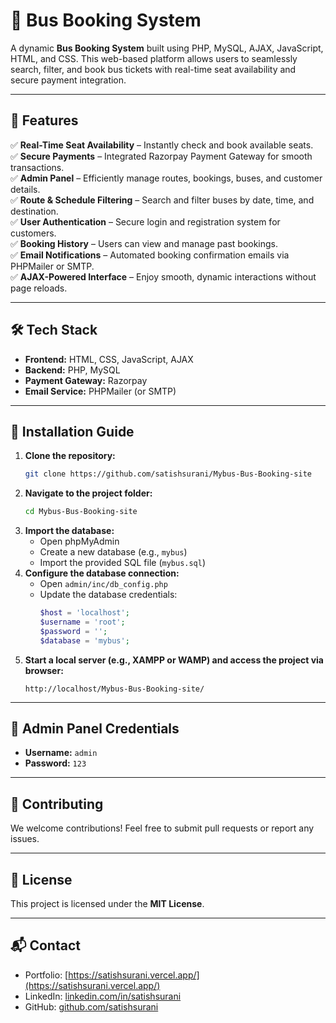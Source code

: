 # 🚌 Bus Booking System

A dynamic **Bus Booking System** built using PHP, MySQL, AJAX, JavaScript, HTML, and CSS. This web-based platform allows users to seamlessly search, filter, and book bus tickets with real-time seat availability and secure payment integration.

---

## 🚀 Features

✅ **Real-Time Seat Availability** – Instantly check and book available seats.  
✅ **Secure Payments** – Integrated Razorpay Payment Gateway for smooth transactions.  
✅ **Admin Panel** – Efficiently manage routes, bookings, buses, and customer details.  
✅ **Route & Schedule Filtering** – Search and filter buses by date, time, and destination.  
✅ **User Authentication** – Secure login and registration system for customers.  
✅ **Booking History** – Users can view and manage past bookings.  
✅ **Email Notifications** – Automated booking confirmation emails via PHPMailer or SMTP.  
✅ **AJAX-Powered Interface** – Enjoy smooth, dynamic interactions without page reloads.  

---

## 🛠️ Tech Stack

- **Frontend:** HTML, CSS, JavaScript, AJAX  
- **Backend:** PHP, MySQL  
- **Payment Gateway:** Razorpay  
- **Email Service:** PHPMailer (or SMTP)  

---

## 📂 Installation Guide

1. **Clone the repository:**
   ```sh
   git clone https://github.com/satishsurani/Mybus-Bus-Booking-site
   ```
2. **Navigate to the project folder:**
   ```sh
   cd Mybus-Bus-Booking-site
   ```
3. **Import the database:**
   - Open phpMyAdmin
   - Create a new database (e.g., `mybus`)
   - Import the provided SQL file (`mybus.sql`)
4. **Configure the database connection:**
   - Open `admin/inc/db_config.php`
   - Update the database credentials:
     ```php
     $host = 'localhost';
     $username = 'root';
     $password = '';
     $database = 'mybus';
     ```
5. **Start a local server (e.g., XAMPP or WAMP) and access the project via browser:**
   ```
   http://localhost/Mybus-Bus-Booking-site/
   ```

---

## 🔑 Admin Panel Credentials

- **Username:** `admin`  
- **Password:** `123`  

---

## 🤝 Contributing

We welcome contributions! Feel free to submit pull requests or report any issues.

---

## 📜 License

This project is licensed under the **MIT License**.

---

## 📬 Contact

- Portfolio: [https://satishsurani.vercel.app/](https://satishsurani.vercel.app/)
- LinkedIn: [linkedin.com/in/satishsurani](https://www.linkedin.com/in/satishsurani)
- GitHub: [github.com/satishsurani](https://github.com/satishsurani)
